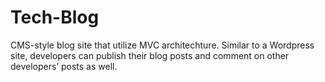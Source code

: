 # Tech-Blog
CMS-style blog site that utilize MVC architechture. Similar to a Wordpress site, developers can publish their blog posts and comment on other developers’ posts as well.
